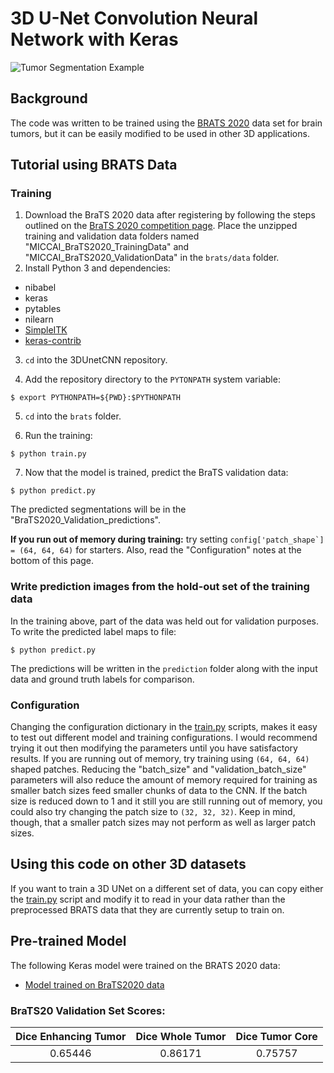 # 3D U-Net Convolution Neural Network with Keras
![Tumor Segmentation Example](doc/tumor_segmentation_illusatration.gif)
## Background
The code was written to be trained using the 
[BRATS 2020](https://www.med.upenn.edu/cbica/brats2020/data.html) data set for brain tumors, but it can
be easily modified to be used in other 3D applications. 

## Tutorial using BRATS Data
### Training
1. Download the BraTS 2020 data after registering by following the steps outlined on the [BraTS 2020 competition page](https://www.med.upenn.edu/cbica/brats2020/registration.html).
Place the unzipped training and validation data folders named "MICCAI_BraTS2020_TrainingData" 
and "MICCAI_BraTS2020_ValidationData" in the ```brats/data``` folder.
2. Install Python 3 and dependencies: 
* nibabel
* keras
* pytables
* nilearn
* [SimpleITK](https://simpleitk.readthedocs.io/en/master/gettingStarted.html)
* [keras-contrib](https://github.com/keras-team/keras-contrib)

3. ```cd``` into the 3DUnetCNN repository.

4. Add the repository directory to the ```PYTONPATH``` system variable:
```
$ export PYTHONPATH=${PWD}:$PYTHONPATH
```
5. ```cd``` into the ```brats``` folder.

6. Run the training:
```
$ python train.py
```
7. Now that the model is trained, predict the BraTS validation data:
```
$ python predict.py
```
The predicted segmentations will be in the "BraTS2020_Validation_predictions".

**If you run out of memory during training:** try setting 
```config['patch_shape`] = (64, 64, 64)``` for starters. 
Also, read the "Configuration" notes at the bottom of this page.

### Write prediction images from the hold-out set of the training data
In the training above, part of the data was held out for validation purposes. 
To write the predicted label maps to file:
```
$ python predict.py
```
The predictions will be written in the ```prediction``` folder along with the input data and ground truth labels for 
comparison.

### Configuration
Changing the configuration dictionary in the [train.py](brats/train.py) scripts, makes it easy to test out different model and
training configurations.
I would recommend trying it out then modifying the parameters until you have satisfactory 
results. 
If you are running out of memory, try training using ```(64, 64, 64)``` shaped patches. 
Reducing the "batch_size" and "validation_batch_size" parameters will also reduce the amount of memory required for 
training as smaller batch sizes feed smaller chunks of data to the CNN. 
If the batch size is reduced down to 1 and it still you are still running 
out of memory, you could also try changing the patch size to ```(32, 32, 32)```. 
Keep in mind, though, that a smaller patch sizes may not perform as well as larger patch sizes.

## Using this code on other 3D datasets
If you want to train a 3D UNet on a different set of data, you can copy either the [train.py](brats/train.py) script and modify it to 
read in your data rather than the preprocessed BRATS data that they are currently setup to train on.

## Pre-trained Model
The following Keras model were trained on the BRATS 2020 data:
* [Model trained on BraTS2020 data](https://www.dropbox.com/s/onb87ze7t2t78h8/unet_model.h5?dl=0)
### BraTS20 Validation Set Scores:
|Dice Enhancing Tumor|Dice Whole Tumor|Dice Tumor Core|
|:-----------:|:-----------:|:---------:|
|0.65446|0.86171|0.75757|
